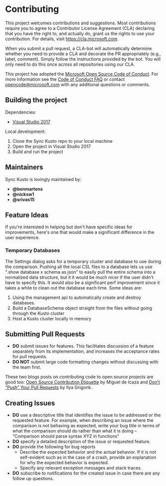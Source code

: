 # Contributing

This project welcomes contributions and suggestions. Most contributions require you to agree to a Contributor License Agreement (CLA) declaring that you have the right to, and actually do, grant us the rights to use your contribution. For details, visit https://cla.microsoft.com.

When you submit a pull request, a CLA-bot will automatically determine whether you need to provide a CLA and decorate the PR appropriately (e.g., label, comment). Simply follow the instructions provided by the bot. You will only need to do this once across all repositories using our CLA.

This project has adopted the [Microsoft Open Source Code of Conduct](https://opensource.microsoft.com/codeofconduct/).
For more information see the [Code of Conduct FAQ](https://opensource.microsoft.com/codeofconduct/faq/)
or contact [opencode@microsoft.com](mailto:opencode@microsoft.com) with any additional questions or comments.

## Building the project
Dependencies:
- [Visual Studio 2017](https://visualstudio.microsoft.com/vs/)

Local development:
1. Clone the Sync Kusto repo to your local machine
2. Open the project in Visual Studio 2017
3. Build and run the project

## Maintainers
Sync Kusto is lovingly maintained by:
- **@benmartens**
- **@nicksw1**
- **@srivas15**

## Feature Ideas
If you're interested in helping but don't have specific ideas for improvements, here's one that would make a significant difference in the user experience.
### Temporary Databases
The Settings dialog asks for a temporary cluster and database to use during the comparison. Pushing all the local CSL files to a database lets us use ".show database x schema as json" to easily pull the entire schema into a normalized data structure, but it it would be much nicer if the user didn't have to specify this. It would also be a significant perf improvement  since it takes a while to clean out the database each time. Some ideas are:
1) Using the management api to automatically create and destroy databases.
2) Build a DatabaseSchema object straight from the files without going through the Kusto cluster
3) Host a Kusto cluster locally in memory

## Submitting Pull Requests

- **DO** submit issues for features. This facilitates discussion of a feature separately from its implementation, and increases the acceptance rates for pull requests.
- **DO NOT** submit large code formatting changes without discussing with the team first.

These two blogs posts on contributing code to open source projects are good too: [Open Source Contribution Etiquette](http://tirania.org/blog/archive/2010/Dec-31.html) by Miguel de Icaza 
and [Don’t “Push” Your Pull Requests](https://www.igvita.com/2011/12/19/dont-push-your-pull-requests/) by Ilya Grigorik.

## Creating Issues

- **DO** use a descriptive title that identifies the issue to be addressed or the requested feature. For example, when describing an issue where the comparison is not behaving as expected, 
write your bug title in terms of what the comparison should do rather than what it is doing – “Comparison should parse syntax XYZ in functions”
- **DO** specify a detailed description of the issue or requested feature.
- **DO** provide the following for bug reports
    - Describe the expected behavior and the actual behavior. If it is not self-evident such as in the case of a crash, provide an explanation for why the expected behavior is expected.
    - Specify any relevant exception messages and stack traces.
- **DO** subscribe to notifications for the created issue in case there are any follow up questions.
